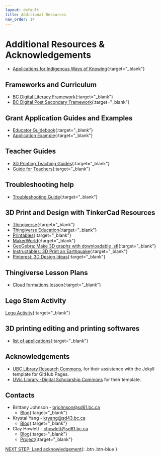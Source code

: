```yaml
---
layout: default
title: Additional Resources
nav_order: 14
---
```

# Additional Resources & Acknowledgements
- [Applications for Indigenous Ways of Knowing](https://aboriginalresourcesforteachers.weebly.com/digital-resources.html){:target="_blank"}
  
## Frameworks and Curriculum
- [BC Digital Literacy Framework](https://www2.gov.bc.ca/assets/gov/education/kindergarten-to-grade-12/teach/teaching-tools/digital-literacy-framework.pdf){:target="_blank"}
- [BC Digital Post Secondary Framework](https://www2.gov.bc.ca/assets/gov/education/post-secondary-education/institution-resources-administration/digital-learning-strategy/bc_post-secondary_digital_literacy_framework.pdf){:target="_blank"}

## Grant Application Guides and Examples
- [Educator Guidebook](https://www.makerbot.com/educators-guidebook/){:target="_blank"}
- [Application Example](https://docs.google.com/document/d/1ZaAOQn6u8P8Xu_PIn9yQn7sKPVzd9ziXMjDjSG3Exsw/edit?tab=t.0){:target="_blank"}

## Teacher Guides
- [3D Printing Teaching Guides](https://teachers-ab.libguides.com/3dprinting/books){:target="_blank"}
- [Guide for Teachers](https://www.stem.org.uk/system/files/elibrary-resources/2018/09/PrintLab%20-%203D%20Printing%20Guide%20for%20Teachers.pdf){:target="_blank"}

## Troubleshooting help
- [Troubleshooting Guide](https://www.simplify3d.com/resources/print-quality-troubleshooting/){:target="_blank"}

## 3D Print and Design with TinkerCad Resources
- [Thingiverse](https://www.thingiverse.com/){:target="_blank"}
- [Thingiverse Education](https://www.thingiverse.com/education){:target="_blank"}
- [Printables](https://www.printables.com/model){:target="_blank"}
- [MakerWorld](https://makerworld.com/en){:target="_blank"}
- [GeoGebra: Make 3D graphs with downloadable .stl](https://www.geogebra.org/3d?lang=en){:target="_blank"}
- [Instructables: 3D Print an Earthquake](https://www.instructables.com/3D-Print-an-Earthquake/){:target="_blank"}
- [Pinterest: 3D Design Ideas](https://www.pinterest.ca/search/pins/?q=3D%20printing&rs=typed){:target="_blank"}

## Thingiverse Lesson Plans
- [Cloud formations lesson](https://www.thingiverse.com/thing:1699444#google_vignette){:target="_blank"}

## Lego Stem Activity
[Lego Activity](https://sd42.libguides.com/c.php?g=735077&p=5290355){:target="_blank"}

## 3D printing editing and printing softwares
- [list of applications](https://www.autodesk.com/ca-en/solutions/123d-apps){:target="_blank"}
  
## Acknowledgements

- [UBC Library Research Commons](https://github.com/ubc-library-rc/), for their assistance with the Jekyll template for GitHub Pages.
- [UVic Library -Digital Scholarship Commons](https://uviclibraries.github.io/3d-design-print/) for their template. 

## Contacts  
- Brittany Johnson - brjohnson@sd61.bc.ca
    - [Blog](https://brittanyseducblog.opened.ca/){:target="_blank"}
- Krystal Yang - kryang@sd43.bc.ca
    - [Blog](https://liltechteacher.opened.ca/){:target="_blank"}
- Clay Howlett - chowlett@sd61.bc.ca
    - [Blog](https://integrating3dprint.opened.ca/){:target="_blank"}
    - [Project](https://dspace.library.uvic.ca/items/50b2358a-8de1-4a08-bbad-03a94eb16317){:target="_blank"}

[NEXT STEP: Land acknowledgement](land-acknowledgement.html){: .btn .btn-blue }
